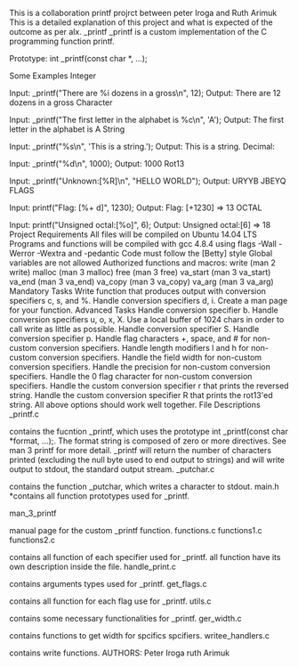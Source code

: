 This is a collaboration printf projrct between peter Iroga and Ruth Arimuk
This is a detailed explanation of this project and what is expected of the
outcome as per alx.
_printf
_printf is a custom implementation of the C programming function printf.

Prototype: int _printf(const char *, ...);

Some Examples
Integer

Input: _printf("There are %i dozens in a gross\n", 12);
Output: There are 12 dozens in a gross
Character

Input: _printf("The first letter in the alphabet is %c\n", 'A');
Output: The first letter in the alphabet is A
String

Input: _printf("%s\n", 'This is a string.');
Output: This is a string.
Decimal:

Input: _printf("%d\n", 1000);
Output: 1000
Rot13

Input: _printf("Unknown:[%R]\n", "HELLO WORLD");
Output: URYYB JBEYQ
FLAGS

Input: printf("Flag: [%+ d]", 1230);
Output: Flag: [+1230] => 13
OCTAL

Input: printf("Unsigned octal:[%o]", 6);
Output: Unsigned octal:[6] => 18
Project Requirements
All files will be compiled on Ubuntu 14.04 LTS
Programs and functions will be compiled with gcc 4.8.4 using flags -Wall -Werror -Wextra and -pedantic
Code must follow the [Betty] style
Global variables are not allowed
Authorized functions and macros:
write (man 2 write)
malloc (man 3 malloc)
free (man 3 free)
va_start (man 3 va_start)
va_end (man 3 va_end)
va_copy (man 3 va_copy)
va_arg (man 3 va_arg)
Mandatory Tasks
 Write function that produces output with conversion specifiers c, s, and %.
  Handle conversion specifiers d, i.
   Create a man page for your function.
   Advanced Tasks
    Handle conversion specifier b.
     Handle conversion specifiers u, o, x, X.
      Use a local buffer of 1024 chars in order to call write as little as possible.
       Handle conversion specifier S.
        Handle conversion specifier p.
	 Handle flag characters +, space, and # for non-custom conversion specifiers.
	  Handle length modifiers l and h for non-custom conversion specifiers.
	   Handle the field width for non-custom conversion specifiers.
	    Handle the precision for non-custom conversion specifiers.
	     Handle the 0 flag character for non-custom conversion specifiers.
	      Handle the custom conversion specifier r that prints the reversed string.
	       Handle the custom conversion specifier R that prints the rot13'ed string.
	        All above options should work well together.
		File Descriptions
		_printf.c

contains the fucntion _printf, which uses the prototype int _printf(const char *format, ...);. The format string is composed of zero or more directives. See man 3 printf for more detail. _printf will return the number of characters printed (excluding the null byte used to end output to strings) and will write output to stdout, the standard output stream.
_putchar.c

contains the function _putchar, which writes a character to stdout.
main.h *contains all function prototypes used for _printf.

man_3_printf

manual page for the custom _printf function.
functions.c functions1.c functions2.c

contains all function of each specifier used for _printf.
all function have its own description inside the file.
handle_print.c

contains arguments types used for _printf.
get_flags.c

contains all function for each flag use for _printf.
utils.c

contains some necessary functionalities for _printf.
ger_width.c

contains functions to get width for spcifics spcifiers.
writee_handlers.c

contains write functions.
	 AUTHORS:
	 Peter Iroga
	 ruth Arimuk

